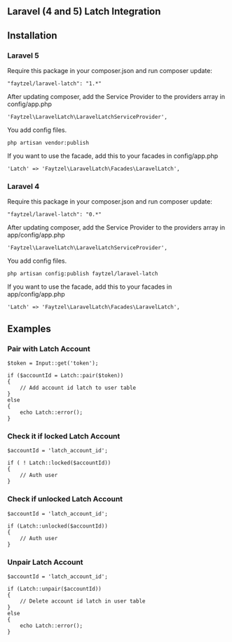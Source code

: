 ## Laravel (4 and 5) Latch Integration

## Installation

### Laravel 5

Require this package in your composer.json and run composer update:

    "faytzel/laravel-latch": "1.*"

After updating composer, add the Service Provider to the providers array in config/app.php

    'Faytzel\LaravelLatch\LaravelLatchServiceProvider',

You add config files.

    php artisan vendor:publish

If you want to use the facade, add this to your facades in config/app.php

    'Latch' => 'Faytzel\LaravelLatch\Facades\LaravelLatch',

### Laravel 4

Require this package in your composer.json and run composer update:

    "faytzel/laravel-latch": "0.*"

After updating composer, add the Service Provider to the providers array in app/config/app.php

    'Faytzel\LaravelLatch\LaravelLatchServiceProvider',

You add config files.

    php artisan config:publish faytzel/laravel-latch

If you want to use the facade, add this to your facades in app/config/app.php

    'Latch' => 'Faytzel\LaravelLatch\Facades\LaravelLatch',


## Examples

### Pair with Latch Account

    $token = Input::get('token');

    if ($accountId = Latch::pair($token))
    {
        // Add account id latch to user table
    }
    else
    {
        echo Latch::error();
    }

### Check it if locked Latch Account

    $accountId = 'latch_account_id';

    if ( ! Latch::locked($accountId))
    {
        // Auth user
    }

### Check if unlocked Latch Account

    $accountId = 'latch_account_id';

    if (Latch::unlocked($accountId))
    {
        // Auth user
    }

### Unpair Latch Account

    $accountId = 'latch_account_id';

    if (Latch::unpair($accountId))
    {
        // Delete account id latch in user table
    }
    else
    {
        echo Latch::error();
    }
